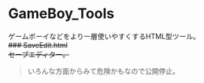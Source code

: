 # GameBoy_Tools
ゲームボーイなどをより一層使いやすくするHTML型ツール。  
~~### SaveEdit.html~~  
~~セーブエディター。~~ 
> いろんな方面からみて危険かもなので公開停止。
